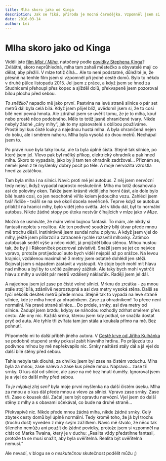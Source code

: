 ```yaml
---
title: Mlha skoro jako od Kinga
description: Jak se říká, příroda je mocná čarodějka. Vzpomněl jsem si na jedno její kouzlo a pokusím se vám ho přiblížit.
date: 2016-03-14
author: Lei
---
```


# Mlha skoro jako od Kinga

Viděli jste [film _Mist / Mlha_](www.csfd.cz/film/227789-mlha/), natočený podle [povídky Stephena Kinga](http://www.databazeknih.cz/knihy/mlha-1133)? Zvláštní, skoro neprůhledná, mlha tam zahalí městečko a obyvatelé mají co dělat, aby přežili. V mlze totiž číhá… Ale to není podstatné, důležité je, že přesně na tenhle film jsem si vzpomněl při jedné cestě domů. Bylo to někdo v druhé půlce listopadu 2015. Jel jsem z práce, a když jsem se hned za Studnicemi přehoupl přes kopec a sjížděl dolů, překvapeně jsem pozoroval bílou plochu před sebou.

_To sněžilo?_ napadlo mě jako první. Pastvina na levé straně silnice o pár set metrů dál byla celá bílá. Když jsem přijel blíž, uvědomil jsem si, že to cosi bílé není pevná hmota. Ale zdráhal jsem se uvěřit tomu, že je to mlha, kouř nebo prostě něco podobného. Mělo to totiž jasně ohraničené tvary. Nikde nebyly žádné „cáry mlhy“, jak to my spisovatelé s oblibou používáme. Prostě byl kus čisté louky a najednou hustá mlha. A byla ohraničená nejen do boku, ale i směrem nahoru. Mlha byla vysoká do dvou metrů. Nechápal jsem to.

Po pravé ruce byla taky louka, ale ta byla úplně čistá. Stejně tak silnice, po které jsem jel. Vlevo pak byl mělký příkop, elektrický ohradník a pak hned mlha. Skoro to vypadalo, jako by ji tam ten ohradník zadržoval… Přiznám se, neměl jsem z té myšlenky dobrý pocit po těle. A moje nervozita vzrostla hned za zatáčkou.

Tam byla mlha i na silnici. Navíc proti mě jel autobus. Z něj jsem nervózní tedy nebyl, ikdyž vypadal naprosto neskutečně. Mlha mu totiž dosahovala asi do poloviny oken. Takže jsem krásně viděl jeho horní část, ale dole bylo bílé husté cosi, co jen neochotně vířilo kolem jedoucího vozu. Zahlédl jsem tvář řidiče - tvářil se na své okolí docela nevěřícně. Teprve když se autobus přiblížil na hranici mlhy, bylo vidět jeho světla. Jel v klidu dál, byl to normální autobus. Nikde žádné stopy po útoku nestvůr číhajících v mlze jako v _Mlze_.

Možná se usmíváte, že mám velmi bujnou fantasii. To mám, ale nikdy si fantasii nepletu s realitou. Ale ten podivně soudržný bílý útvar přede mnou mě trochu děsil. Instinktivně jsem sundal nohu z plynu. A když jsem vjel do mlhy, ještě jsem přibrzdil a zatraceně rychle rozsvítil mlhovky. Zatímco autobusák seděl výše a něco viděl, já projížděl bílou stěnou. Mlhou hustou tak, že by ji i Rákosníček pozoroval závistivě. Snažil jsem se jet co nejvíce vpravo, protože protijedoucí auto bych viděl nejspíš až po srážce. Na levou krajnici, vzdálenou maximálně 3 metry jsem ostatně dohlédl jen stěží. Bojoval jsem s nápadem zastavit a vystoupit. Ve stoje bych mohl mít hlavu nad mlhou a byl by to určitě zajímavý zážitek. Ale taky bych mohl vystrčit hlavu z mlhy a uvidět pár metrů vzdálený náklaďák. Raději jsem jel dál.

A najednou jsem jel zase po čisté volné silnici. Mrknu do zrcátka - za mnou stále stojí bílá, zdánlivě neprostupná a asi dva metry vysoká stěna. Další se tyčí několik desítek metrů přede mnou. Stejně tak to vypadá na levé straně silnice, kde je mlha hned za ohradníkem. Zase za ohradníkem! To přece není normální. Na pravé straně silnice… Do prdele, srnky, asi dva metry od silnice. Zadupl jsem brzdu, kdyby se náhodou rozhodly zdrhat směrem přes cestu. Ale ony nic. Každá srnka, kterou jsem kdy potkal, se snažila dostat pryč od auta. Ale tyhle tři zvířata tam jen stála a koukala přímo na mě. Bez pohnutí.

Připomnělo mi to další příběh jiného autora. V [Cestě krve od Jiřího Kulhánka](http://www.databazeknih.cz/knihy/cesta-krve-dobrak-1065) se podobně otupené srnky pokusí zabít hlavního hrdinu. Po průjezdu tou podivnou mlhou by mě nepřekvapilo nic. Srnky naštěstí stály dál a já vjel do další bílé stěny před sebou.

Tahle nebyla tak dlouhá, za chvilku jsem byl zase na čistém vzduchu. Mlha byla za mnou, zase nalevo a zase kus přede mnou. Napravo… zase tři srnky. O kus dál od silnice, ale zase na mě bez hnutí čuměly. Ignoroval jsem je a vjel do další mlhy před sebou.

_To je nějakej zlej sen?_ byla moje první myšlenka na další čistém úseku. Mlha za mnou a o kus dál přede mnou a vlevo za silnicí. Vpravo zase srnky. Zase tři. Zase o kousek dál. Začal jsem být opravdu nervózní. Vjel jsem do další stěny z mlhy a s obavami očekával, co bude na druhé straně…

Překvapivě nic. Nikde přede mnou žádná mlha, nikde žádné srnky. Celý zbytek cesty domů byl úplně normální. Tedy kromě toho, že já byl trochu (trochu dost) vyveden z míry svým zážitkem. Navíc mě štvalo, že něco tak šíleného nemůžu ani použít do žádné povídky, protože jsem si vzpomněl na citát od Marka Twaina, který je v duchu: „Realita vždy předstihne fantasii, protože ta se musí snažit, aby byla uvěřitelná. Realita být uvěřitelná nemusí.“

Ale nevadí, v blogu se o _neskutečnou_ skutečnost podělit můžu ;)
